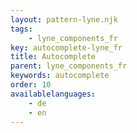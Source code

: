 ```yaml
---
layout: pattern-lyne.njk
tags: 
    - lyne_components_fr
key: autocomplete-lyne_fr
title: Autocomplete
parent: lyne_components_fr
keywords: autocomplete
order: 10
availablelanguages: 
    - de
    - en
---
```

